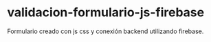 # validacion-formulario-js-firebase
Formulario creado con js css y conexión backend utilizando firebase.
